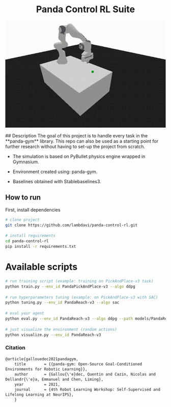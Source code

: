 <div align="center">    
 
# Panda Control RL Suite   
![](https://github.com/lambdavi/panda-control-rl/blob/main/media/reach.gif?raw=true)
</div>
## Description   
The goal of this project is to handle every task in the **panda-gym** library. This repo can also be used as a starting point for further research without having to set-up the project from scratch.

- The simulation is based on PyBullet physics engine wrapped in Gymnasium.

- Environment created using: panda-gym.
- Baselines obtained with Stablebaselines3.

## How to run   
First, install dependencies   
```bash
# clone project   
git clone https://github.com/lambdavi/panda-control-rl.git

# install requirements   
cd panda-control-rl 
pip install -r requirements.txt
 ```   

# Available scripts
 ```bash
# run training script (example: training on PickAndPlace-v3 task)   
python train.py --env_id PandaPickAndPlace-v3 --algo ddpg

# run hyperparameters tuning (example: on PickAndPlace-v3 with SAC) 
python tuning.py --env_id PandaReach-v3 --algo sac

# eval your agent
python eval.py --env_id PandaReach-v3 --algo ddpg --path models/PandaReach_DDPG_50000_steps.zip

# just visualize the environment (random actions)
python visualize.py --env_id PandaReach-v3
```

### Citation   
```
@article{gallouedec2021pandagym,
    title        = {{panda-gym: Open-Source Goal-Conditioned Environments for Robotic Learning}},
    author       = {Gallou{\'e}dec, Quentin and Cazin, Nicolas and Dellandr{\'e}a, Emmanuel and Chen, Liming},
    year         = 2021,
    journal      = {4th Robot Learning Workshop: Self-Supervised and Lifelong Learning at NeurIPS},
    }
```   
